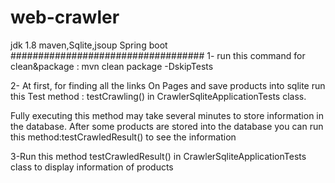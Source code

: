 # web-crawler
jdk 1.8
maven,Sqlite,jsoup
Spring boot
###################################
1- run this command for clean&package :
mvn clean package -DskipTests

2- At first, for finding all the links On Pages and save products into sqlite run this Test method :
testCrawling() in CrawlerSqliteApplicationTests class.

Fully executing this method may take several minutes
to store information in the database.
After some products are stored into the database you can run this method:testCrawledResult() to see the information

3-Run this method testCrawledResult() in CrawlerSqliteApplicationTests class  to display information of products
